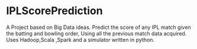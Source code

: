 # IPLScorePrediction
A Project based on Big Data ideas. Predict the score of any IPL match given the batting and bowling order, Using all the previous match data acquired. Uses Hadoop,Scala ,Spark and a simulator written in python.
